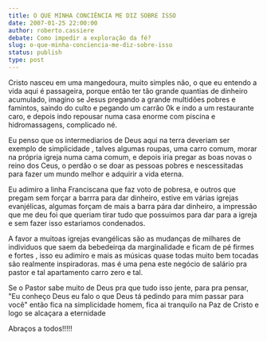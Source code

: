 ```yaml
---
title: O QUE MINHA CONCIÊNCIA ME DIZ SOBRE ISSO
date: 2007-01-25 22:00:00
author: roberto.cassiere
debate: Como impedir a exploração da fé?
slug: o-que-minha-conciencia-me-diz-sobre-isso
status: publish 
type: post
---
```


Cristo nasceu em uma mangedoura, muito simples não, o que eu entendo a vida aqui é passageira, porque então ter tão grande quantias de dinheiro acumulado, imagino se Jesus pregando a grande multidões pobres e famintos, saindo do culto e pegando um carrão 0k e indo a um restaurante caro, e depois indo repousar numa casa enorme com piscina e hidromassagens, complicado né.  

Eu penso que os intermediarios de Deus aqui na terra deveriam ser exemplo de simplicidade , talves algumas roupas, uma carro comum, morar na própria igreja numa cama comum, e depois iria pregar as boas novas o reino dos Ceus, o perdão o se doar as pessoas pobres e nescessitadas para fazer um mundo melhor e adquirir a vida eterna.  

Eu adimiro a linha Franciscana que faz voto de pobresa, e outros que pregam sem forçar a barrra para dar dinheiro, estive em várias igrejas evanjélicas, algumas forçam de mais a barra pára dar dinheiro, a impressão que me deu foi que queriam tirar tudo que possuimos para dar para a igreja e sem fazer isso estariamos condenados.  

A favor a muitoas igrejas evangélicas são as mudanças de milhares de individuos que saem da bebedeirqa da marginalidade e ficam de pé firmes e fortes , isso eu adimiro e mais as músicas quase todas muito bem tocadas são realmente inspiradoras. mas é uma pena este negócio de salário pra pastor e tal apartamento carro zero e tal.  

Se o Pastor sabe muito de Deus pra que tudo isso jente, para pra pensar, "Eu conheço Deus eu falo o que Deus tá pedindo para mim passar para você" então fica na simplicidade homem, fica ai tranquilo na Paz de Cristo e logo se alcaçara a eternidade  

  

Abraços a todos!!!!!
